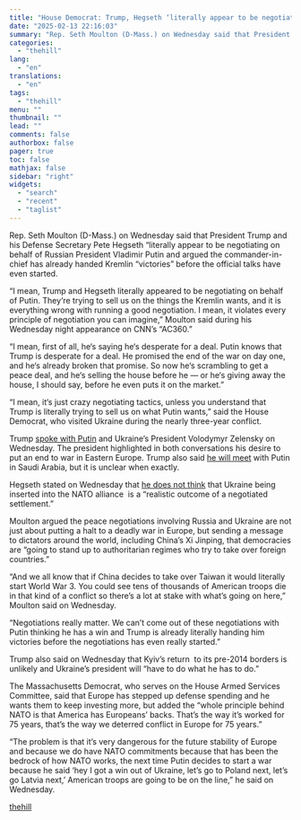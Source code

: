 ```yaml
---
title: "House Democrat: Trump, Hegseth ‘literally appear to be negotiating on behalf of Putin’"
date: "2025-02-13 22:16:03"
summary: "Rep. Seth Moulton (D-Mass.) on Wednesday said that President Trump and his Defense Secretary Pete Hegseth “literally appear to be negotiating on behalf of Russian President Vladimir Putin and argued the commander-in-chief has already handed Kremlin “victories” before the official talks have even started. “I mean, Trump and Hegseth literally..."
categories:
  - "thehill"
lang:
  - "en"
translations:
  - "en"
tags:
  - "thehill"
menu: ""
thumbnail: ""
lead: ""
comments: false
authorbox: false
pager: true
toc: false
mathjax: false
sidebar: "right"
widgets:
  - "search"
  - "recent"
  - "taglist"
---
```


Rep. Seth Moulton (D-Mass.) on Wednesday said that President Trump and his Defense Secretary Pete Hegseth “literally appear to be negotiating on behalf of Russian President Vladimir Putin and argued the commander-in-chief has already handed Kremlin “victories” before the official talks have even started.

“I mean, Trump and Hegseth literally appeared to be negotiating on behalf of Putin. They‘re trying to sell us on the things the Kremlin wants, and it is everything wrong with running a good negotiation. I mean, it violates every principle of negotiation you can imagine,” Moulton said during his Wednesday night appearance on CNN’s “AC360.”

“I mean, first of all, he‘s saying he‘s desperate for a deal. Putin knows that Trump is desperate for a deal. He promised the end of the war on day one, and he‘s already broken that promise. So now he‘s scrambling to get a peace deal, and he‘s selling the house before he — or he‘s giving away the house, I should say, before he even puts it on the market.”

“I mean, it‘s just crazy negotiating tactics, unless you understand that Trump is literally trying to sell us on what Putin wants,” said the House Democrat, who visited Ukraine during the nearly three-year conflict.

Trump [spoke with Putin](https://thehill.com/homenews/administration/5140775-trump-putin-talk-ukraine/) and Ukraine’s President Volodymyr Zelensky on Wednesday. The president highlighted in both conversations his desire to put an end to war in Eastern Europe. Trump also said [he will meet](https://thehill.com/homenews/administration/5141580-trump-putin-meet-saudi-arabia/) with Putin in Saudi Arabia, but it is unclear when exactly.

Hegseth stated on Wednesday that [he does not think](https://thehill.com/policy/defense/5140389-hegseth-nato-membership-ukraine-russia/) that Ukraine being inserted into the NATO alliance  is a “realistic outcome of a negotiated settlement.”

Moulton argued the peace negotiations involving Russia and Ukraine are not just about putting a halt to a deadly war in Europe, but sending a message to dictators around the world, including China’s Xi Jinping, that democracies are “going to stand up to authoritarian regimes who try to take over foreign countries.”

“And we all know that if China decides to take over Taiwan it would literally start World War 3. You could see tens of thousands of American troops die in that kind of a conflict so there’s a lot at stake with what’s going on here,” Moulton said on Wednesday.

“Negotiations really matter. We can’t come out of these negotiations with Putin thinking he has a win and Trump is already literally handing him victories before the negotiations has even really started.”

Trump also said on Wednesday that Kyiv’s return  to its pre-2014 borders is unlikely and Ukraine’s president will “have to do what he has to do.”

The Massachusetts Democrat, who serves on the House Armed Services Committee, said that Europe has stepped up defense spending and he wants them to keep investing more, but added the “whole principle behind NATO is that America has Europeans’ backs. That’s the way it’s worked for 75 years, that’s the way we deterred conflict in Europe for 75 years.”

“The problem is that it’s very dangerous for the future stability of Europe and because we do have NATO commitments because that has been the bedrock of how NATO works, the next time Putin decides to start a war because he said ‘hey I got a win out of Ukraine, let’s go to Poland next, let’s go Latvia next,’ American troops are going to be on the line,” he said on Wednesday.

[thehill](https://thehill.com/homenews/house/5142721-trump-hegseth-putin-negotiations/)
